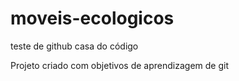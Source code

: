 # moveis-ecologicos
teste de github casa do código

Projeto criado com objetivos de aprendizagem de git
